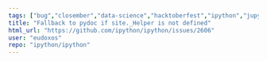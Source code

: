 ```yaml
---
tags: ["bug","closember","data-science","hacktoberfest","ipython","jupyter","notebook","python","repl","spec-0000"]
title: "Fallback to pydoc if site._Helper is not defined"
html_url: "https://github.com/ipython/ipython/issues/2606"
user: "eudoxos"
repo: "ipython/ipython"
---
```


